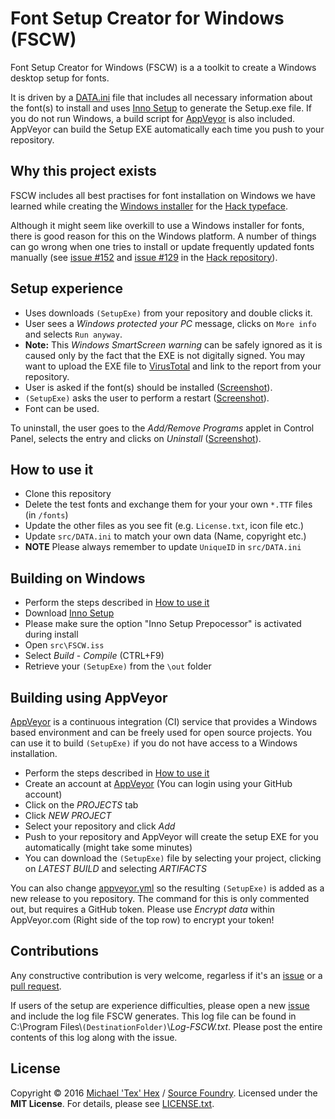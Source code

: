 # Font Setup Creator for Windows (FSCW)

Font Setup Creator for Windows (FSCW) is a a toolkit to create a Windows desktop setup for fonts. 

It is driven by a [DATA.ini](https://github.com/source-foundry/FSCW/blob/master/src/DATA.ini) file that includes all necessary information about the font(s) to install and uses [Inno Setup](http://www.jrsoftware.org/isinfo.php) to generate the Setup.exe file. If you do not run Windows, a build script for [AppVeyor](https://www.appveyor.com/) is also included. AppVeyor can build the Setup EXE automatically each time you push to your repository.

## Why this project exists

FSCW includes all best practises for font installation on Windows we have learned while creating the [Windows installer](https://github.com/source-foundry/Hack-windows-installer) for the [Hack typeface](https://github.com/chrissimpkins/Hack). 

Although it might seem like overkill to use a Windows installer for fonts, there is good reason for this on the Windows platform. A number of things can go wrong when one tries to install or update frequently updated fonts manually (see [issue #152](https://github.com/chrissimpkins/Hack/issues/152) and [issue #129](https://github.com/chrissimpkins/Hack/issues/129) in the [Hack repository](https://github.com/chrissimpkins/Hack/)).

## Setup experience

- Uses downloads `(SetupExe)` from your repository and double clicks it. 
- User sees a *Windows protected your PC* message, clicks on `More info` and selects `Run anyway`. 
- **Note:** This *Windows SmartScreen warning* can be safely ignored as it is caused only by the fact that the EXE is not digitally signed. You may want to upload the EXE file to [VirusTotal](http://www.virustotal.com) and link to the report from your repository. 
- User is asked if the font(s) should be installed ([Screenshot](https://github.com/source-foundry/FSCW/raw/master/img/screenshot-install.png)).
- `(SetupExe)` asks the user to perform a restart ([Screenshot](https://github.com/source-foundry/FSCW/raw/master/img/screenshot-restart.png)).
- Font can be used.

To uninstall, the user goes to the *Add/Remove Programs* applet in Control Panel, selects the entry and clicks on *Uninstall* ([Screenshot](https://github.com/source-foundry/FSCW/raw/master/img/screenshot-uninstall.png)).

## How to use it

- Clone this repository
- Delete the test fonts and exchange them for your your own `*.TTF` files (in `/fonts`)
- Update the other files as you see fit (e.g. `License.txt`, icon file etc.)
- Update `src/DATA.ini` to match your own data (Name, copyright etc.)  
- **NOTE** Please always remember to update `UniqueID` in `src/DATA.ini`


## Building on Windows

- Perform the steps described in [How to use it](#how-to-use-it) 
- Download [Inno Setup](http://www.jrsoftware.org/isinfo.php)
- Please make sure the option "Inno Setup Prepocessor" is activated during install
- Open `src\FSCW.iss`
- Select *Build* - *Compile* (CTRL+F9)
- Retrieve your `(SetupExe)` from the `\out` folder

## Building using AppVeyor

[AppVeyor](https://www.appveyor.com/) is a continuous integration (CI) service that provides a Windows based environment and can be freely used for open source projects. You can use it to build `(SetupExe)` if you do not have access to a Windows installation.  

- Perform the steps described in [How to use it](#how-to-use-it)
- Create an account at [AppVeyor](https://www.appveyor.com/) (You can login using your GitHub account)
- Click on the *PROJECTS* tab
- Click *NEW PROJECT*
- Select your repository and click *Add* 
- Push to your repository and AppVeyor will create the setup EXE for you automatically (might take some minutes)
- You can download the `(SetupExe)` file by selecting your project, clicking on *LATEST BUILD* and selecting *ARTIFACTS* 

You can also change [appveyor.yml](https://github.com/source-foundry/FSCW/blob/master/appveyor.yml) so the resulting `(SetupExe)` is added as a new release to you repository. The command for this is only commented out, but requires a GitHub token. Please use *Encrypt data* within AppVeyor.com (Right side of the top row) to encrypt your token!   

## Contributions 

Any constructive contribution is very welcome, regarless if it's an [issue](https://github.com/source-foundry/FSCW/issues/new) or a [pull request](https://help.github.com/articles/using-pull-requests/).

If users of the setup are experience difficulties, please open a new [issue](https://github.com/source-foundry/FSCW/issues/new) and include the log file FSCW generates. This log file can be found in C:\Program Files\\`(DestinationFolder)`\\*Log-FSCW.txt*. Please post the entire contents of this log along with the issue.   


## License
Copyright © 2016 [Michael 'Tex' Hex](http://www.texhex.info/) / [Source Foundry](http://sourcefoundry.org/hack/). Licensed under the **MIT License**. For details, please see [LICENSE.txt](https://github.com/source-foundry/FSCW/blob/master/LICENSE.txt).

